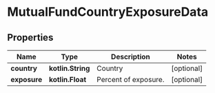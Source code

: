 
# MutualFundCountryExposureData

## Properties
Name | Type | Description | Notes
------------ | ------------- | ------------- | -------------
**country** | **kotlin.String** | Country |  [optional]
**exposure** | **kotlin.Float** | Percent of exposure. |  [optional]



